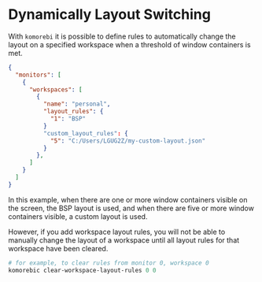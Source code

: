 # Dynamically Layout Switching

With `komorebi` it is possible to define rules to automatically change the
layout on a specified workspace when a threshold of window containers is met.

```json
{
  "monitors": [
    {
      "workspaces": [
        {
          "name": "personal",
          "layout_rules": {
            "1": "BSP"
          }
          "custom_layout_rules": {
            "5": "C:/Users/LGUG2Z/my-custom-layout.json"
          }
        },
      ]
    }
  ]
}
```

In this example, when there are one or more window containers visible on the
screen, the BSP layout is used, and when there are five or more window
containers visible, a custom layout is used.

However, if you add workspace layout rules, you will not be able to manually
change the layout of a workspace until all layout rules for that workspace have
been cleared.

```powershell
# for example, to clear rules from monitor 0, workspace 0
komorebic clear-workspace-layout-rules 0 0
```
